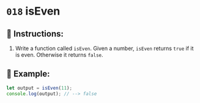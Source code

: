 # `018` isEven

## 📝 Instructions:

1. Write a function called `isEven`. Given a number, `isEven` returns `true` if it is even. Otherwise it returns `false`.

## 📎 Example:

```Javascript
let output = isEven(11);
console.log(output); // --> false
```
